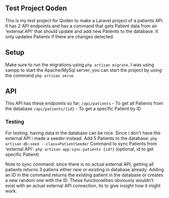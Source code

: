## Test Project Qoden

This is my test project for Qoden to make a Laravel project of a patients API.
It has 2 API endpoints and has a command that gets Patient data from an 'external API' that should update and add new Patients to the database.
It only updates Patients if there are changes detected.


## Setup
Make sure to run the migrations using `php artisan migrate`.
I was using xampp to start the Apache/MySql server, you can start the project by using the command `php artisan serve`

## API
This API has these endpoints so far:
`/api/patients` - To get all Patients from the database 
`/api/patients/{id}` - To get a specific Patient by ID 

### Testing
For testing, having data in the database can be nice. Since i don't have the external API i made a seeder instead.
Add 5 Patients to the database: `php artisan db:seed --class=PatientSeeder`
Command to sync Patients from 'external API': `php artisan app:sync-patients {id?}`  (optional, id to get specific Patient)

Note to sync command: since there is no actual external API, getting all patients returns 3 patiens either new or existing in database already.
Adding an ID in the command returns the existing patient in the database or creates a new random one with the ID.
These functionalities obviously wouldn't exist with an actual external API connection, its to give insight how it might work.
